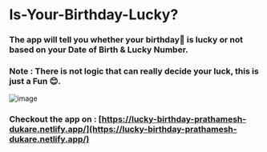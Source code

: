 # Is-Your-Birthday-Lucky?
### The app will tell you whether your birthday🎂 is lucky or not based on your Date of Birth & Lucky Number. 
### Note : There is not logic that can really decide your luck, this is just a Fun 😊.
![image](https://user-images.githubusercontent.com/78253900/194147364-fe7943c8-4ad9-49ed-960a-65e49832105f.png)

### Checkout the app on : [https://lucky-birthday-prathamesh-dukare.netlify.app/](https://lucky-birthday-prathamesh-dukare.netlify.app/)
